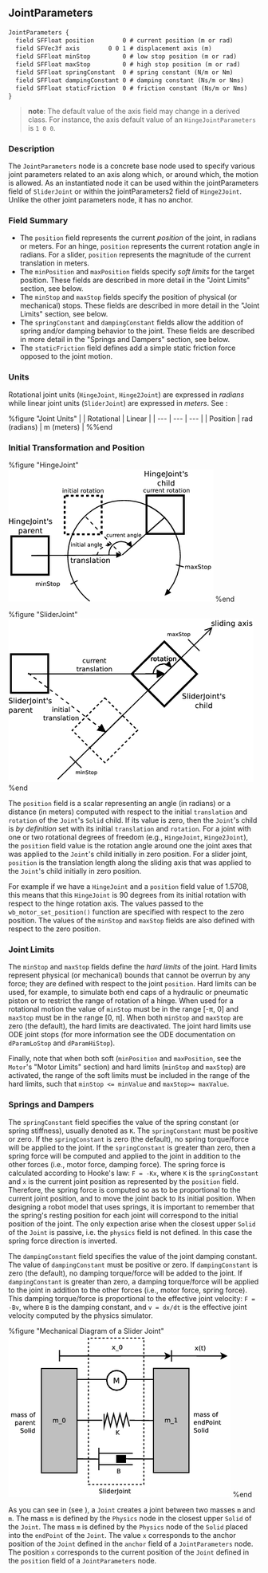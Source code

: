## JointParameters

```
JointParameters {
  field SFFloat position        0 # current position (m or rad)
  field SFVec3f axis        0 0 1 # displacement axis (m)
  field SFFloat minStop         0 # low stop position (m or rad)
  field SFFloat maxStop         0 # high stop position (m or rad)
  field SFFloat springConstant  0 # spring constant (N/m or Nm)
  field SFFloat dampingConstant 0 # damping constant (Ns/m or Nms)
  field SFFloat staticFriction  0 # friction constant (Ns/m or Nms)
}
```

> **note**: The default value of the axis field may change in a derived class. For instance,
the axis default value of an `HingeJointParameters` is `1 0 0`.

### Description

The `JointParameters` node is a concrete base node used to specify various joint
parameters related to an axis along which, or around which, the motion is
allowed. As an instantiated node it can be used within the jointParameters field
of `SliderJoint` or within the jointParameters2 field of `Hinge2Joint`. Unlike
the other joint parameters node, it has no anchor.

### Field Summary

- The `position` field represents the current *position* of the joint, in radians
or meters. For an hinge, `position` represents the current rotation angle in
radians. For a slider, `position` represents the magnitude of the current
translation in meters.
- The `minPosition` and `maxPosition` fields specify *soft limits* for the target
position. These fields are described in more detail in the "Joint Limits"
section, see below.
- The `minStop` and `maxStop` fields specify the position of physical (or
mechanical) stops. These fields are described in more detail in the "Joint
Limits" section, see below.
- The `springConstant` and `dampingConstant` fields allow the addition of spring
and/or damping behavior to the joint. These fields are described in more detail
in the "Springs and Dampers" section, see below.
- The `staticFriction` field defines add a simple static friction force opposed to
the joint motion.

### Units

Rotational joint units (`HingeJoint`, `Hinge2Joint`) are expressed in *radians*
while linear joint units (`SliderJoint`) are expressed in *meters*. See :

%figure "Joint Units"
|  | Rotational | Linear |
| --- | --- | --- |
| Position | rad (radians) | m (meters) |
%%end

### Initial Transformation and Position

%figure "HingeJoint"
![HingeJoint](pdf/hinge_joint.pdf.png)
%end

%figure "SliderJoint"
![SliderJoint](pdf/slider_joint.pdf.png)
%end

The `position` field is a scalar representing an angle (in radians) or a
distance (in meters) computed with respect to the initial `translation` and
`rotation` of the `Joint`'s `Solid` child. If its value is zero, then the
`Joint`'s child is *by definition* set with its initial `translation` and
`rotation`. For a joint with one or two rotational degrees of freedom (e.g.,
`HingeJoint`, `Hinge2Joint`), the `position` field value is the rotation angle
around one the joint axes that was applied to the `Joint`'s child initially in
zero position. For a slider joint, `position` is the translation length along
the sliding axis that was applied to the `Joint`'s child initially in zero
position.

For example if we have a `HingeJoint` and a `position` field value of 1.5708,
this means that this `HingeJoint` is 90 degrees from its initial rotation with
respect to the hinge rotation axis. The values passed to the
`wb_motor_set_position()` function are specified with respect to the zero
position. The values of the `minStop` and `maxStop` fields are also defined with
respect to the zero position.

### Joint Limits

The `minStop` and `maxStop` fields define the *hard limits* of the joint. Hard
limits represent physical (or mechanical) bounds that cannot be overrun by any
force; they are defined with respect to the joint `position`. Hard limits can be
used, for example, to simulate both end caps of a hydraulic or pneumatic piston
or to restrict the range of rotation of a hinge. When used for a rotational
motion the value of `minStop` must be in the range [-π, 0] and `maxStop` must
be in the range [0, π]. When both `minStop` and `maxStop` are zero (the
default), the hard limits are deactivated. The joint hard limits use ODE joint
stops (for more information see the ODE documentation on `dParamLoStop` and
`dParamHiStop`).

Finally, note that when both soft (`minPosition` and `maxPosition`, see the
`Motor`'s "Motor Limits" section) and hard limits (`minStop` and `maxStop`) are
activated, the range of the soft limits must be included in the range of the
hard limits, such that `minStop <= minValue` and `maxStop>= maxValue`.

### Springs and Dampers

The `springConstant` field specifies the value of the spring constant (or spring
stiffness), usually denoted as `K`. The `springConstant` must be positive or
zero. If the `springConstant` is zero (the default), no spring torque/force will
be applied to the joint. If the `springConstant` is greater than zero, then a
spring force will be computed and applied to the joint in addition to the other
forces (i.e., motor force, damping force). The spring force is calculated
according to Hooke's law: `F = -Kx`, where `K` is the `springConstant` and `x`
is the current joint position as represented by the `position` field. Therefore,
the spring force is computed so as to be proportional to the current joint
position, and to move the joint back to its initial position. When designing a
robot model that uses springs, it is important to remember that the spring's
resting position for each joint will correspond to the initial position of the
joint. The only expection arise when the closest upper `Solid` of the `Joint` is
passive, i.e. the `physics` field is not defined. In this case the spring force
direction is inverted.

The `dampingConstant` field specifies the value of the joint damping constant.
The value of `dampingConstant` must be positive or zero. If `dampingConstant` is
zero (the default), no damping torque/force will be added to the joint. If
`dampingConstant` is greater than zero, a damping torque/force will be applied
to the joint in addition to the other forces (i.e., motor force, spring force).
This damping torque/force is proportional to the effective joint velocity: `F =
-Bv`, where `B` is the damping constant, and `v = dx/dt` is the effective joint
velocity computed by the physics simulator.

%figure "Mechanical Diagram of a Slider Joint"
![Mechanical Diagram of a Slider Joint](pdf/slider_joint_mechanics.pdf.png)
%end

As you can see in (see  ), a `Joint` creates a joint between two masses `m` and
`m`. The mass `m` is defined by the `Physics` node in the closest upper `Solid`
of the `Joint`. The mass `m` is defined by the `Physics` node of the `Solid`
placed into the `endPoint` of the `Joint`. The value `x` corresponds to the
anchor position of the `Joint` defined in the `anchor` field of a
`JointParameters` node. The position `x` corresponds to the current position of
the `Joint` defined in the `position` field of a `JointParameters` node.

